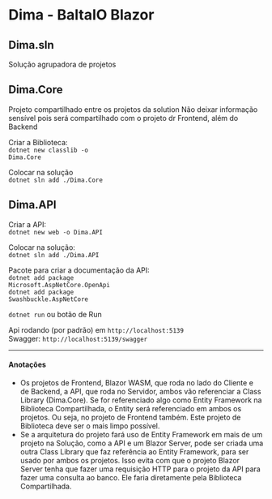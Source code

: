 <h1>Dima - BaltaIO Blazor</h1>
<h2>Dima.sln</h2>
Solução agrupadora de projetos

<h2>Dima.Core</h2>

Projeto compartilhado entre os projetos da solution
Não deixar informação sensível pois será compartilhado com o projeto dr Frontend, além do Backend

Criar a Biblioteca:<br>
<code>dotnet new classlib -o Dima.Core</code>

Colocar na solução<br>
<code>dotnet sln add ./Dima.Core</code>

<h2>Dima.API</h2>

Criar a API:<br>
<code>dotnet new web -o Dima.API</code>

Colocar na solução:<br>
<code>dotnet sln add ./Dima.API</code>

Pacote para criar a documentação da API:<br>
<code>dotnet add package Microsoft.AspNetCore.OpenApi</code><br>
<code>dotnet add package Swashbuckle.AspNetCore</code>

<code>dotnet run</code> ou botão de Run

Api rodando (por padrão) em <code>http://localhost:5139</code><br>
Swagger: <code>http://localhost:5139/swagger</code>

<hr>

<h4>Anotações</h4>
<ul>
  <li>
    Os projetos de Frontend, Blazor WASM, que roda no lado do Cliente e de Backend, a API, que roda no Servidor, ambos vão referenciar a Class Library (Dima.Core). 
    Se for referenciado algo como Entity Framework na Biblioteca Compartilhada, o Entity será referenciado em ambos os projetos. Ou seja, no projeto de Frontend também.
    Este projeto de Biblioteca deve ser o mais limpo possível.
  </li>
  <li>
    Se a arquitetura do projeto fará uso de Entity Framework em mais de um projeto na Solução, como a API e um Blazor Server, pode ser criada uma outra Class Library que faz referência ao Entity Framework, para ser usado por ambos os projetos.
    Isso evita com que o projeto Blazor Server tenha que fazer uma requisição HTTP para o projeto da API para fazer uma consulta ao banco. Ele faria diretamente pela Biblioteca Compartilhada.
  </li>
</ul>
